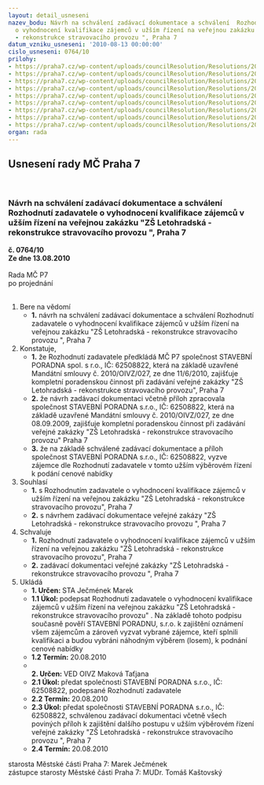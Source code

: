 ```yaml
---
layout: detail_usneseni
nazev_bodu: Návrh na schválení zadávací dokumentace a schválení  Rozhodnutí zadavatele
  o vyhodnocení kvalifikace zájemců v užším řízení na veřejnou zakázku "ZŠ Letohradská
  - rekonstrukce stravovacího provozu ", Praha 7
datum_vzniku_usneseni: '2010-08-13 00:00:00'
cislo_usneseni: 0764/10
prilohy:
- https://praha7.cz/wp-content/uploads/councilResolution/Resolutions/20148/42-10-zaddok_praha7_zs-letohradska.pdf
- https://praha7.cz/wp-content/uploads/councilResolution/Resolutions/20148/42-10-n1__kryci_praha7_zs-letohradska.pdf
- https://praha7.cz/wp-content/uploads/councilResolution/Resolutions/20148/42-10-n2_sod_praha7_zs-letohradska.pdf
- https://praha7.cz/wp-content/uploads/councilResolution/Resolutions/20148/42-10-n3_cena_praha7_zs-letohradska.pdf
- https://praha7.cz/wp-content/uploads/councilResolution/Resolutions/20148/42-10-n4_zaruka_praha7_zs-letohradska.pdf
- https://praha7.cz/wp-content/uploads/councilResolution/Resolutions/20148/42-10-n5_sankce_praha7_zs-letohradska.pdf
- https://praha7.cz/wp-content/uploads/councilResolution/Resolutions/20148/42-10-n6_subdod_praha7_zs-letohradska.pdf
- https://praha7.cz/wp-content/uploads/councilResolution/Resolutions/20148/42-10-ozn%c3%a1men%c3%ad_na_net.doc
- https://praha7.cz/wp-content/uploads/councilResolution/Resolutions/20148/42-10-plna_moc_priloha-sod_praha7_zs-letohradska.doc
organ: rada
---
```

<div id="ucUsn_pList" class="usn">
	<span><h2>Usnesení rady MČ Praha 7 </h2>
<br></span><div class="standBody">
<span><h3>Návrh na schválení zadávací dokumentace a schválení  Rozhodnutí zadavatele o vyhodnocení kvalifikace zájemců v užším řízení na veřejnou zakázku "ZŠ Letohradská - rekonstrukce stravovacího provozu ", Praha 7</h3></span><div class="center">
		<strong>č. 0764/10</strong><br>
	</div>
<div class="center">
		<strong>Ze dne 13.08.2010</strong><br><br>
	</div>Rada MČ P7<br> po projednání<br><br><ol>
<li>Bere na vědomí<ul><li>
<strong>1.</strong> návrh na schválení zadávací dokumentace a schválení Rozhodnutí zadavatele o vyhodnocení kvalifikace zájemců v užším řízení na veřejnou zakázku "ZŠ Letohradská - rekonstrukce stravovacího provozu ", Praha 7</li></ul>
</li>
<li>Konstatuje,<ul>
<li>
<strong>1.</strong> že Rozhodnutí zadavatele předkládá MČ P7 společnost  STAVEBNÍ PORADNA spol. s r.o., IČ: 62508822, která na základě uzavřené Mandátní smlouvy č. 2010/OIVZ/027, ze dne 11/6/2010, zajišťuje kompletní poradenskou činnost při zadávání veřejné zakázky "ZŠ Letohradská - rekonstrukce stravovacího provozu", Praha 7</li>
<li>
<strong>2.</strong> že návrh zadávací dokumentaci včetně příloh zpracovala společnost STAVEBNÍ PORADNA s.r.o., IČ: 62508822, která na základě uzavřené Mandátní smlouvy č. 2010/OIVZ/027, ze dne 08.09.2009, zajišťuje kompletní poradenskou činnost při zadávání veřejné zakázky "ZŠ Letohradská - rekonstrukce stravovacího provozu" Praha 7  </li>
<li>
<strong>3.</strong> že na základě schválené zadávací dokumentace a příloh společnost STAVEBNÍ PORADNA s.r.o., IČ: 62508822, vyzve zájemce dle Rozhodnutí zadavatele v tomto užším výběrovém řízení k podání cenové nabídky</li>
</ul>
</li>
<li>Souhlasí<ul>
<li>
<strong>1.</strong> s Rozhodnutím zadavatele o vyhodnocení kvalifikace zájemců v užším řízení na veřejnou zakázku "ZŠ Letohradská - rekonstrukce stravovacího provozu", Praha 7</li>
<li>
<strong>2.</strong> s návrhem zadávací dokumentace veřejné zakázy "ZŠ Letohradská - rekonstrukce stravovacího provozu ", Praha 7</li>
</ul>
</li>
<li>Schvaluje<ul>
<li>
<strong>1.</strong> Rozhodnutí zadavatele o vyhodnocení kvalifikace zájemců v užším řízení na veřejnou zakázku "ZŠ Letohradská - rekonstrukce stravovacího provozu", Praha 7</li>
<li>
<strong>2.</strong> zadávací dokumentaci veřejné zakázky "ZŠ Letohradská - rekonstrukce stravovacího provozu ", Praha 7</li>
</ul>
</li>
<li>Ukládá<ul>
<li>
<strong>1. Určen: </strong>STA Ječmének Marek</li>
<li>
<strong>1.1 Úkol: </strong>podepsat Rozhodnutí zadavatele o vyhodnocení kvalifikace zájemců v užším řízení na veřejnou zakázku "ZŠ Letohradská - rekonstrukce stravovacího provozu" . Na základě tohoto podpisu současně pověří STAVEBNÍ PORADNU, s.r.o. k zajištění oznámení všem zájemcům a zároveň vyzvat vybrané zájemce, kteří splnili kvalifikaci a budou vybráni náhodným výběrem (losem), k podnání cenové nabídky</li>
<li>
<strong>1.2 Termín: </strong>20.08.2010</li>
<li>
<strong><br>2. Určen: </strong>VED OIVZ Maková Taťjana</li>
<li>
<strong>2.1 Úkol: </strong>předat společnosti STAVEBNÍ PORADNA s.r.o., IČ: 62508822, podepsané Rozhodnutí zadavatele </li>
<li>
<strong>2.2 Termín: </strong>20.08.2010</li>
<li>
<strong>2.3 Úkol: </strong>předat společnosti STAVEBNÍ PORADNA s.r.o., IČ: 62508822, schválenou zadávací dokumentaci včetně všech poviných příloh k zajištění dalšího postupu v užším výběrovém řízení veřejné zakázky "ZŠ Letohradská - rekonstrukce stravovacího provozu ", Praha 7</li>
<li>
<strong>2.4 Termín: </strong>20.08.2010</li>
</ul>
</li>
</ol>starosta Městské části Praha 7: Marek Ječmének<br>zástupce starosty Městské části Praha 7: MUDr. Tomáš Kaštovský 
</div>
</div>
